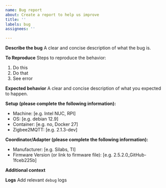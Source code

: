 ```yaml
---
name: Bug report
about: Create a report to help us improve
title: ''
labels: bug
assignees: ''

---
```


**Describe the bug**
A clear and concise description of what the bug is.

**To Reproduce**
Steps to reproduce the behavior:
1. Do this
2. Do that
3. See error

**Expected behavior**
A clear and concise description of what you expected to happen.

**Setup (please complete the following information):**
 - Machine: [e.g. Intel NUC, RPI]
 - OS: [e.g. debian 12.9]
 - Container: [e.g. no, Docker 27]
 - Zigbee2MQTT: [e.g. 2.1.3-dev]

<!--
Commands that may help: 
- uname -a
- uname -m
- cat /etc/issue.net
- docker --version
-->

**Coordinator/Adapter (please complete the following information):**
 - Manufacturer: [e.g. Silabs, TI]
 - Firmware Version (or link to firmware file): [e.g. 2.5.2.0_GitHub-1fceb225b]

**Additional context**

**Logs**
Add relevant `debug` logs
